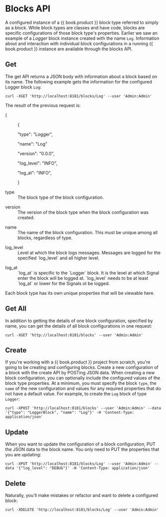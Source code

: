 # Blocks API #

A configured instance of a {{ book.product }} block type referred to simply as a block. While block types are classes and have code, blocks are specific configurations of those block type's properties. Earlier we saw an example of a _Logger_ block instance created with the name `Log`. Information about and interaction with individual block configurations in a running {{ book.product }} instance are available through the blocks API.

## Get

The get API returns a JSON body with information about a block based on its name. The following example gets the information for the configured Logger block `Log`:

    curl -XGET 'http://localhost:8181/blocks/Log' --user 'Admin:Admin'

The result of the previous request is:

<dl>
  <dt>    {</dt>
  <dd>
    <p>{</p>
    <p>"type": "Logger",</p>
    <p>"name": "Log"</p>
    <p>"version": "0.0.0",</p>
    <p>"log_level": "INFO",</p>
    <p>"log_at": "INFO",</p>
    <p>}</p>
  </dd>
</dl>
<dl>
  <dt>type</dt>
  <dd>The block type of the block configuration.</dd>
</dl>
<dl>
  <dt>version</dt>
  <dd>The version of the block type when the block configuration was created.</dd>
</dl>
<dl>
  <dt>name</dt>
  <dd>The name of the block configuration. This must be unique among all blocks, regardless of type.</dd>
</dl>
<dl>
  <dt>log_level</dt>
  <dd>Level at which the block logs messages. Messages are logged for the specified `log_level` and all higher level.</dd>
</dl>
<dl>
  <dt>log_at</dt>
  <dd>`log_at` is specific to the `Logger` block. It is the level at which Signal enter the block will be logged at. `log_level` needs to be at least `log_at` or lower for the Signals ot be logged.</dd>
</dl>
Each block type has its own unique properties that will be viewable here.

## Get All

In addition to getting the details of one block configuration, specified by name, you can get the details of all block configurations in one request:

    curl -XGET 'http://localhost:8181/blocks' --user 'Admin:Admin'

## Create

If you're working with a {{ book.product }} project from scratch, you're going to be creating and configuring blocks. Create a new configuration of a block with the create API by POSTing JSON data. When creating a new block configuration, you can optionally include the configured values of the block type properties. At a minimum, you must specify the block `type`, the `name` of the new configuration and values for any required properties that do not have a default value. For example, to create the `Log` block of type `Logger`:

    curl -XPOST 'http://localhost:8181/blocks' --user 'Admin:Admin' --data '{"type": "LoggerBlock", "name": "Log"}' -H 'Content-Type: application/json'

## Update

When you want to update the configuration of a block configuration, PUT the JSON data to the block name. You only need to PUT the properties that you are updating:

    curl -XPUT 'http://localhost:8181/blocks/Log' --user 'Admin:Admin' --data '{"log_level": "DEBUG"}' -H 'Content-Type: application/json'

## Delete

Naturally, you'll make mistakes or refactor and want to delete a configured block:

    curl -XDELETE 'http://localhost:8181/blocks/Log' --user 'Admin:Admin'
